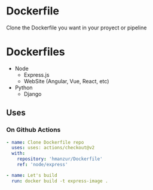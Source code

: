 # Dockerfile

Clone the Dockerfile you want in your proyect or pipeline


# Dockerfiles

- Node
  - Express.js
  - WebSite (Angular, Vue, React, etc)
- Python
  -  Django

## Uses


### On Github Actions

```yml
- name: Clone Dockerfile repo
  uses: uses: actions/checkout@v2
  with:
    repository: 'hmanzur/Dockerfile'
    ref: 'node/express'

- name: Let's build
  run: docker build -t express-image .
```
